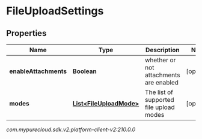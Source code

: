# FileUploadSettings


## Properties

| Name | Type | Description | Notes |
| ------------ | ------------- | ------------- | ------------- |
| **enableAttachments** | **Boolean** | whether or not attachments are enabled |  [optional] |
| **modes** | [**List&lt;FileUploadMode&gt;**](FileUploadMode) | The list of supported file upload modes |  [optional] |




_com.mypurecloud.sdk.v2:platform-client-v2:210.0.0_
